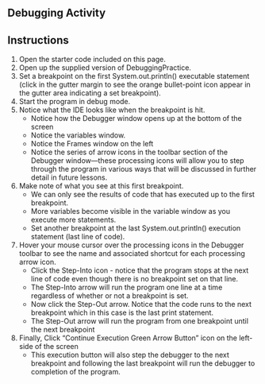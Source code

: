 ## Debugging Activity

## Instructions

1. Open the starter code included on this page.
2. Open up the supplied version of DebuggingPractice.
3. Set a breakpoint on the first System.out.println() executable statement (click in the gutter margin to see the orange bullet-point icon appear in the gutter area indicating a set breakpoint).
4. Start the program in debug mode.
5. Notice what the IDE looks like when the breakpoint is hit.
   - Notice how the Debugger window opens up at the bottom of the screen
   - Notice the variables window.
   - Notice the Frames window on the left
   - Notice the series of arrow icons in the toolbar section of the Debugger window—these processing icons will allow you to step through the program in various ways that will be discussed in further detail in future lessons.
6. Make note of what you see at this first breakpoint.
   - We can only see the results of code that has executed up to the first breakpoint.
   - More variables become visible in the variable window as you execute more statements.
   - Set another breakpoint at the last System.out.println() execution statement (last line of code).
7. Hover your mouse cursor over the processing icons in the Debugger toolbar to see the name and associated shortcut for each processing arrow icon.
   - Click the Step-Into icon - notice that the program stops at the next line of code even though there is no breakpoint set on that line.
   - The Step-Into arrow will run the program one line at a time regardless of whether or not a breakpoint is set.
   - Now click the Step-Out arrow. Notice that the code runs to the next breakpoint which in this case is the last print statement.
   - The Step-Out arrow will run the program from one breakpoint until the next breakpoint
8. Finally, Click “Continue Execution Green Arrow Button” icon on the left-side of the screen
   - This execution button will also step the debugger to the next breakpoint and following the last breakpoint will run the debugger to completion of the program.